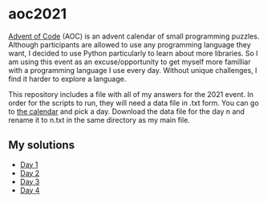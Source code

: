 # aoc2021

[Advent of Code](https://adventofcode.com/2021/about) (AOC) is an advent calendar of small programming puzzles. Although participants are allowed to use any programming language they want, I decided to use Python particularly to learn about more libraries. So I am using this event as an excuse/opportunity to get myself more familliar with a programming language I use every day. Without unique challenges, I find it harder to explore a language.

This repository includes a file with all of my answers for the 2021 event. In order for the scripts to run, they will need a data file in .txt form. You can go to [the calendar](https://adventofcode.com/2021) and pick a day. Download the data file for the day n and rename it to n.txt in the same directory as my main file.

## My solutions
- [Day 1](https://github.com/berkefiliz/aoc2021/blob/main/code.org#day-1)
- [Day 2](https://github.com/berkefiliz/aoc2021/blob/main/code.org#day-2)
- [Day 3](https://github.com/berkefiliz/aoc2021/blob/main/code.org#day-3)
- [Day 4](https://github.com/berkefiliz/aoc2021/blob/main/code.org#day-4)

